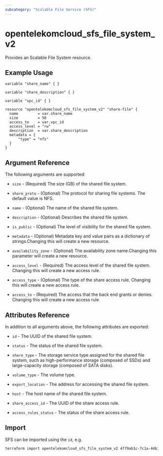```yaml
---
subcategory: "Scalable File Service (SFS)"
---
```


# opentelekomcloud_sfs_file_system_v2

Provides an Scalable File System resource.

## Example Usage

```hcl
variable "share_name" { }

variable "share_description" { }

variable "vpc_id" { }

resource "opentelekomcloud_sfs_file_system_v2" "share-file" {
  name         = var.share_name
  size         = 50
  access_to    = var.vpc_id
  access_level = "rw"
  description  = var.share_description
  metadata = {
      "type" = "nfs"
  }
}
```

## Argument Reference

The following arguments are supported:

* `size` - (Required) The size (GB) of the shared file system.

* `share_proto` - (Optional) The protocol for sharing file systems. The default value is NFS.

* `name` - (Optional) The name of the shared file system.

* `description` - (Optional) Describes the shared file system.

* `is_public` - (Optional) The level of visibility for the shared file system.

* `metadata` - (Optional) Metadata key and value pairs as a dictionary of strings.Changing this will create a new resource.

* `availability_zone` - (Optional) The availability zone name.Changing this parameter will create a new resource.

* `access_level` - (Required) The access level of the shared file system. Changing this will create a new access rule.

* `access_type` - (Optional) The type of the share access rule. Changing this will create a new access rule.

* `access_to` - (Required) The access that the back end grants or denies. Changing this will create a new access rule

## Attributes Reference

In addition to all arguments above, the following attributes are exported:

* `id` - The UUID of the shared file system.

* `status` - The status of the shared file system.

* `share_type` - The storage service type assigned for the shared file system, such as high-performance storage (composed of SSDs)
  and large-capacity storage (composed of SATA disks).

* `volume_type` - The volume type.

* `export_location` - The address for accessing the shared file system.

* `host` - The host name of the shared file system.

* `share_access_id` - The UUID of the share access rule.

* `access_rules_status` - The status of the share access rule.


## Import

SFS can be imported using the `id`, e.g.

```sh
terraform import opentelekomcloud_sfs_file_system_v2 4779ab1c-7c1a-44b1-a02e-93dfc361b32d
```
